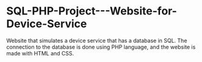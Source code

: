 # SQL-PHP-Project---Website-for-Device-Service
Website that simulates a device service that has a database in SQL. The connection to the database is done using PHP language, and the website is made with HTML and CSS.
